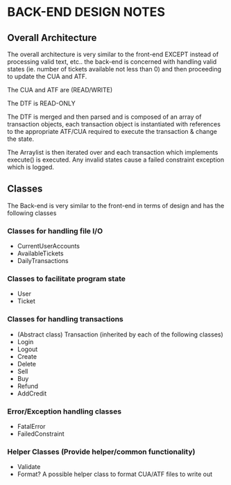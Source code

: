 BACK-END DESIGN NOTES
========================================

Overall Architecture
----------------------------------------

The overall architecture is very similar to the front-end EXCEPT instead of
processing valid text, etc.. the back-end is concerned with handling valid
states (ie. number of tickets available not less than 0) and then proceeding
to update the CUA and ATF.

The CUA and ATF are (READ/WRITE)

The DTF is READ-ONLY

The DTF is merged and then parsed and is composed of an array of transaction
objects, each transaction object is instantiated with references to the appropriate
ATF/CUA required to execute the transaction & change the state.

The Arraylist is then iterated over and each transaction which implements execute()
is executed. Any invalid states cause a failed constraint exception which is
logged.



Classes
----------------------------------------

The Back-end is very similar to the front-end in terms of design and has the
following classes

### Classes for handling file I/O

* CurrentUserAccounts
* AvailableTickets
* DailyTransactions


### Classes to facilitate program state 

* User
* Ticket


### Classes for handling transactions

* (Abstract class) Transaction (inherited by each of the following classes)
* Login
* Logout
* Create
* Delete
* Sell
* Buy
* Refund
* AddCredit


### Error/Exception handling classes

* FatalError
* FailedConstraint

### Helper Classes (Provide helper/common functionality)

* Validate
* Format? A possible helper class to format CUA/ATF files to write out
